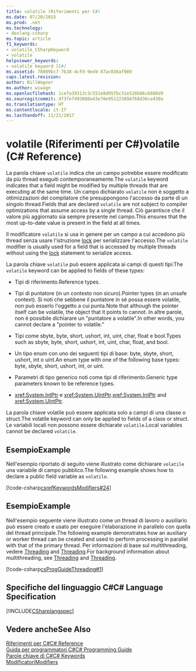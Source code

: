 ```yaml
---
title: volatile (Riferimenti per C#)
ms.date: 07/20/2015
ms.prod: .net
ms.technology:
- devlang-csharp
ms.topic: article
f1_keywords:
- volatile_CSharpKeyword
- volatile
helpviewer_keywords:
- volatile keyword [C#]
ms.assetid: 78089bc7-7b38-4cfd-9e49-87ac036af009
caps.latest.revision: 
author: BillWagner
ms.author: wiwagn
ms.openlocfilehash: 1cefa39313c3c551e8d05fbc31e528b86c6888d9
ms.sourcegitcommit: 4f3fef493080a43e70e951223894768d36ce430a
ms.translationtype: HT
ms.contentlocale: it-IT
ms.lasthandoff: 11/21/2017
---
```

# <a name="volatile-c-reference"></a><span data-ttu-id="e162e-102">volatile (Riferimenti per C#)</span><span class="sxs-lookup"><span data-stu-id="e162e-102">volatile (C# Reference)</span></span>
<span data-ttu-id="e162e-103">La parola chiave `volatile` indica che un campo potrebbe essere modificato da più thread eseguiti contemporaneamente.</span><span class="sxs-lookup"><span data-stu-id="e162e-103">The `volatile` keyword indicates that a field might be modified by multiple threads that are executing at the same time.</span></span> <span data-ttu-id="e162e-104">Un campo dichiarato `volatile` non è soggetto a ottimizzazioni del compilatore che presuppongono l'accesso da parte di un singolo thread.</span><span class="sxs-lookup"><span data-stu-id="e162e-104">Fields that are declared `volatile` are not subject to compiler optimizations that assume access by a single thread.</span></span> <span data-ttu-id="e162e-105">Ciò garantisce che il valore più aggiornato sia sempre presente nel campo.</span><span class="sxs-lookup"><span data-stu-id="e162e-105">This ensures that the most up-to-date value is present in the field at all times.</span></span>  
  
 <span data-ttu-id="e162e-106">Il modificatore `volatile` si usa in genere per un campo a cui accedono più thread senza usare l'istruzione [lock](../../../csharp/language-reference/keywords/lock-statement.md) per serializzare l'accesso.</span><span class="sxs-lookup"><span data-stu-id="e162e-106">The `volatile` modifier is usually used for a field that is accessed by multiple threads without using the [lock](../../../csharp/language-reference/keywords/lock-statement.md) statement to serialize access.</span></span>  
  
 <span data-ttu-id="e162e-107">La parola chiave `volatile` può essere applicata ai campi di questi tipi:</span><span class="sxs-lookup"><span data-stu-id="e162e-107">The `volatile` keyword can be applied to fields of these types:</span></span>  
  
-   <span data-ttu-id="e162e-108">Tipi di riferimento.</span><span class="sxs-lookup"><span data-stu-id="e162e-108">Reference types.</span></span>  
  
-   <span data-ttu-id="e162e-109">Tipi di puntatore (in un contesto non sicuro).</span><span class="sxs-lookup"><span data-stu-id="e162e-109">Pointer types (in an unsafe context).</span></span> <span data-ttu-id="e162e-110">Si noti che sebbene il puntatore in sé possa essere volatile, non può esserlo l'oggetto a cui punta.</span><span class="sxs-lookup"><span data-stu-id="e162e-110">Note that although the pointer itself can be volatile, the object that it points to cannot.</span></span> <span data-ttu-id="e162e-111">In altre parole, non è possibile dichiarare un "puntatore a volatile".</span><span class="sxs-lookup"><span data-stu-id="e162e-111">In other words, you cannot declare a "pointer to volatile."</span></span>  
  
-   <span data-ttu-id="e162e-112">Tipi come sbyte, byte, short, ushort, int, uint, char, float e bool.</span><span class="sxs-lookup"><span data-stu-id="e162e-112">Types such as sbyte, byte, short, ushort, int, uint, char, float, and bool.</span></span>  
  
-   <span data-ttu-id="e162e-113">Un tipo enum con uno dei seguenti tipi di base: byte, sbyte, short, ushort, int o uint.</span><span class="sxs-lookup"><span data-stu-id="e162e-113">An enum type with one of the following base types: byte, sbyte, short, ushort, int, or uint.</span></span>  
  
-   <span data-ttu-id="e162e-114">Parametri di tipo generico noti come tipi di riferimento.</span><span class="sxs-lookup"><span data-stu-id="e162e-114">Generic type parameters known to be reference types.</span></span>  
  
-   <span data-ttu-id="e162e-115"><xref:System.IntPtr> e <xref:System.UIntPtr>.</span><span class="sxs-lookup"><span data-stu-id="e162e-115"><xref:System.IntPtr> and <xref:System.UIntPtr>.</span></span>  
  
 <span data-ttu-id="e162e-116">La parola chiave volatile può essere applicata solo a campi di una classe o struct.</span><span class="sxs-lookup"><span data-stu-id="e162e-116">The volatile keyword can only be applied to fields of a class or struct.</span></span> <span data-ttu-id="e162e-117">Le variabili locali non possono essere dichiarate `volatile`.</span><span class="sxs-lookup"><span data-stu-id="e162e-117">Local variables cannot be declared `volatile`.</span></span>  
  
## <a name="example"></a><span data-ttu-id="e162e-118">Esempio</span><span class="sxs-lookup"><span data-stu-id="e162e-118">Example</span></span>  
 <span data-ttu-id="e162e-119">Nell'esempio riportato di seguito viene illustrato come dichiarare `volatile` una variabile di campo pubblico.</span><span class="sxs-lookup"><span data-stu-id="e162e-119">The following example shows how to declare a public field variable as `volatile`.</span></span>  
  
 [!code-csharp[csrefKeywordsModifiers#24](../../../csharp/language-reference/keywords/codesnippet/CSharp/volatile_1.cs)]  
  
## <a name="example"></a><span data-ttu-id="e162e-120">Esempio</span><span class="sxs-lookup"><span data-stu-id="e162e-120">Example</span></span>  
 <span data-ttu-id="e162e-121">Nell'esempio seguente viene illustrato come un thread di lavoro o ausiliario può essere creato e usato per eseguire l'elaborazione in parallelo con quella del thread principale.</span><span class="sxs-lookup"><span data-stu-id="e162e-121">The following example demonstrates how an auxiliary or worker thread can be created and used to perform processing in parallel with that of the primary thread.</span></span> <span data-ttu-id="e162e-122">Per informazioni di base sul multithreading, vedere [Threading](../../../standard/threading/index.md) and [Threading](../../programming-guide/concepts/threading/index.md).</span><span class="sxs-lookup"><span data-stu-id="e162e-122">For background information about multithreading, see [Threading](../../../standard/threading/index.md) and [Threading](../../programming-guide/concepts/threading/index.md).</span></span>  
  
 [!code-csharp[csProgGuideThreading#1](../../../csharp/language-reference/keywords/codesnippet/CSharp/volatile_2.cs)]  
  
## <a name="c-language-specification"></a><span data-ttu-id="e162e-123">Specifiche del linguaggio C#</span><span class="sxs-lookup"><span data-stu-id="e162e-123">C# Language Specification</span></span>  
 [!INCLUDE[CSharplangspec](~/includes/csharplangspec-md.md)]  
  
## <a name="see-also"></a><span data-ttu-id="e162e-124">Vedere anche</span><span class="sxs-lookup"><span data-stu-id="e162e-124">See Also</span></span>  
 [<span data-ttu-id="e162e-125">Riferimenti per C#</span><span class="sxs-lookup"><span data-stu-id="e162e-125">C# Reference</span></span>](../../../csharp/language-reference/index.md)  
 [<span data-ttu-id="e162e-126">Guida per programmatori C#</span><span class="sxs-lookup"><span data-stu-id="e162e-126">C# Programming Guide</span></span>](../../../csharp/programming-guide/index.md)  
 [<span data-ttu-id="e162e-127">Parole chiave di C#</span><span class="sxs-lookup"><span data-stu-id="e162e-127">C# Keywords</span></span>](../../../csharp/language-reference/keywords/index.md)  
 [<span data-ttu-id="e162e-128">Modificatori</span><span class="sxs-lookup"><span data-stu-id="e162e-128">Modifiers</span></span>](../../../csharp/language-reference/keywords/modifiers.md)
